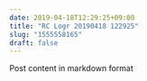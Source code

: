 ```yaml
---
date: 2019-04-18T12:29:25+09:00
title: "RC Logr 20190418 122925"
slug: "1555558165"
draft: false
---
```


Post content in markdown format
